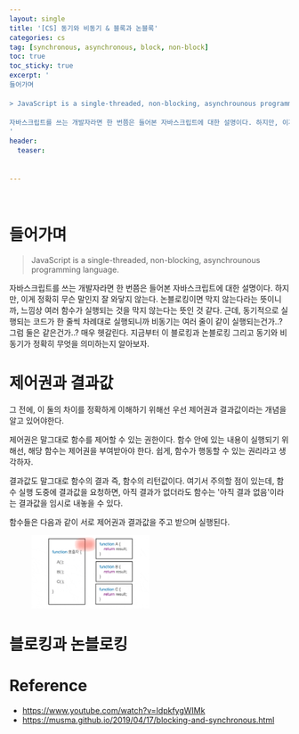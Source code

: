 ```yaml
---
layout: single
title: '[CS] 동기와 비동기 & 블록과 논블록'
categories: cs
tag: [synchronous, asynchronous, block, non-block]
toc: true
toc_sticky: true
excerpt: '
들어가며

> JavaScript is a single-threaded, non-blocking, asynchrounous programming language.

자바스크립트를 쓰는 개발자라면 한 번쯤은 들어본 자바스크립트에 대한 설명이다. 하지만, 이게 정확히 무슨 말인지 잘 와닿지 않는다. 논블로킹이면 막지 않는다라는 뜻이니까, 느낌상 여러 함수가 실행되는 것을 막지 않는다는 뜻인 것 같다.
'
header:
  teaser: 


---
```


<a href="">
  <img src="" title="">
</a>

# 들어가며

> JavaScript is a single-threaded, non-blocking, asynchrounous programming language.

자바스크립트를 쓰는 개발자라면 한 번쯤은 들어본 자바스크립트에 대한 설명이다. 하지만, 이게 정확히 무슨 말인지 잘 와닿지 않는다. 논블로킹이면 막지 않는다라는 뜻이니까, 느낌상 여러 함수가 실행되는 것을 막지 않는다는 뜻인 것 같다. 근데, 동기적으로 실행되는 코드가 한 줄씩 차례대로 실행되니까 비동기는 여러 줄이 같이 실행되는건가..? 그럼 둘은 같은건가..? 매우 헷갈린다. 지금부터 이 블로킹과 논블로킹 그리고 동기와 비동기가 정확히 무엇을 의미하는지 알아보자.

# 제어권과 결과값

그 전에, 이 둘의 차이를 정확하게 이해하기 위해선 우선 제어권과 결과값이라는 개념을 알고 있어야한다.

제어권은 말그대로 함수를 제어할 수 있는 권한이다. 함수 안에 있는 내용이 실행되기 위해선, 해당 함수는 제어권을 부여받아야 한다. 쉽게, 함수가 행동할 수 있는 권리라고 생각하자.

결과값도 말그대로 함수의 결과 즉, 함수의 리턴값이다. 여기서 주의할 점이 있는데, 함수 실행 도중에 결과값을 요청하면, 아직 결과가 없더라도 함수는 '아직 결과 없음'이라는 결과값을 임시로 내놓을 수 있다.

함수들은 다음과 같이 서로 제어권과 결과값을 주고 받으며 실행된다.

<figure>
<a style="text-align: center; width: 100%;" href="../../images/sync-async-block-nonblock/control-result.gif">
  <img style="width: 50%;" src="../../images/sync-async-block-nonblock/control-result.gif" title="control-result.gif">
  <figcaption></figcaption>
</a>
</figure>

# 블로킹과 논블로킹

# Reference

- https://www.youtube.com/watch?v=IdpkfygWIMk
- https://musma.github.io/2019/04/17/blocking-and-synchronous.html
